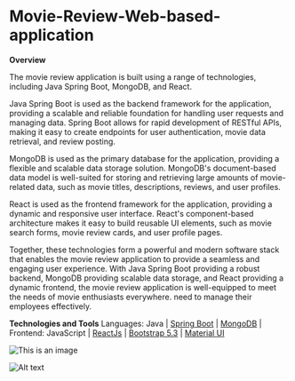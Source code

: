 # Movie-Review-Web-based-application

**Overview**

The movie review application is built using a range of technologies, including Java Spring Boot, MongoDB, and React.

Java Spring Boot is used as the backend framework for the application, providing a scalable and reliable foundation for handling user requests and managing data. Spring Boot allows for rapid development of RESTful APIs, making it easy to create endpoints for user authentication, movie data retrieval, and review posting.

MongoDB is used as the primary database for the application, providing a flexible and scalable data storage solution. MongoDB's document-based data model is well-suited for storing and retrieving large amounts of movie-related data, such as movie titles, descriptions, reviews, and user profiles.

React is used as the frontend framework for the application, providing a dynamic and responsive user interface. React's component-based architecture makes it easy to build reusable UI elements, such as movie search forms, movie review cards, and user profile pages.

Together, these technologies form a powerful and modern software stack that enables the movie review application to provide a seamless and engaging user experience. With Java Spring Boot providing a robust backend, MongoDB providing scalable data storage, and React providing a dynamic frontend, the movie review application is well-equipped to meet the needs of movie enthusiasts everywhere. need to manage their employees effectively.

**Technologies and Tools**
Languages:   Java   |   [Spring Boot](https://spring.io/)    | [MongoDB](https://www.mongodb.com/) |
Frontend:   JavaScript | [ReactJs](https://reactjs.org/)  |  [Bootstrap 5.3](https://getbootstrap.com/) |  [Material UI](https://mui.com/)

![This is an image](https://yourimageshare.com/ib/qQDt5O927Q)

![Alt text](./assets/image_name.png)


